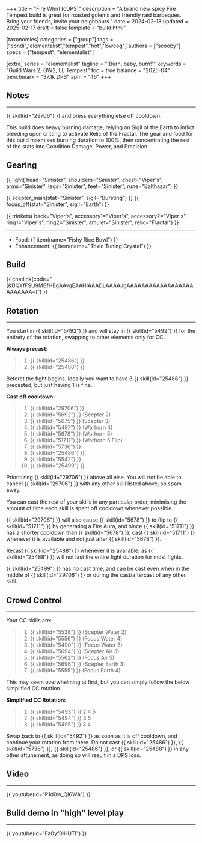 +++
title = "Fire Whirl [cDPS]"
description = "A brand new spicy Fire Tempest build is great for roasted golems and friendly raid barbeques. Bring your friends, invite your neighbours."
date = 2024-02-18
updated = 2025-02-17
draft = false
template = "build.html"

[taxonomies]
categories = ["group"]
tags = ["condi","elementalist","tempest","hot","lowcog"]
authors = ["scooby"]
specs = ["tempest", "elementalist"]

[extra]
series = "elementalist"
tagline =  "'Burn, baby, burn!'"
keywords = "Guild Wars 2, GW2, LI, Tempest"
toc = true
balance = "2025-04"
benchmark = "37.1k DPS"
apm = "46"
+++

## Notes

---

{{ skill(id="29706") }} and press everything else off cooldown.

This build does heavy burning damage, relying on Sigil of the Earth to inflict bleeding upon critting to activate Relic of the Fractal. The gear and food for this build maxmises burning duration to 100%, then concentrating the rest of the stats into Condition Damage, Power, and Precision.

## Gearing

{{ light(
	head="Sinister",
	shoulders="Sinister",
	chest="Viper's",
	arms="Sinister",
	legs="Sinister",
	feet="Sinister",
	rune="Balthazar") }}

{{ scepter_main(stat="Sinister", sigil="Bursting") }}
{{ focus_off(stat="Sinister", sigil="Earth") }}

{{ trinkets(
	back="Viper's",
	accessory1="Viper's",
	accessory2="Viper's",
	ring1="Viper's",
	ring2="Sinister",
	amulet="Sinister",
	relic="Fractal") }}

---

- Food: {{ item(name="Fishy Rice Bowl") }}
- Enhancement: {{ item(name="Toxic Tuning Crystal") }}

## Build

{{ chatlink(code="[&DQYfFSU9MBfHEgAAvgEAAHIAAADLAAAAJgAAAAAAAAAAAAAAAAAAAAAAAAA=]") }}

## Rotation

---

You start in {{ skill(id="5492") }} and will stay in {{ skill(id="5492") }} for the entirety of the rotation, swapping to other elements only for CC.

**Always precast:**
> 1. {{ skill(id="25486") }}
> 2. {{ skill(id="25488") }}

Beforet the fight begins. Ideally you want to have 3 {{ skill(id="25486") }} precasted, but just having 1 is fine.

**Cast off cooldown:**
> 1. {{ skill(id="29706") }}
> 2. {{ skill(id="5692") }} (Scepter 2)
> 3. {{ skill(id="5675") }} (Scepter 3)
> 4. {{ skill(id="5497") }} (Warhorn 4)
> 5. {{ skill(id="5678") }} (Warhorn 5)
> 6. {{ skill(id="51711") }} (Warhorn 5 Flip)
> 7. {{ skill(id="5736") }}
> 8. {{ skill(id="25486") }}
> 9. {{ skill(id="5542") }}
> 10. {{ skill(id="25499") }}

Prioritizing {{ skill(id="29706") }} above all else. You will not be able to cancel {{ skill(id="29706") }} with any other skill listed above, so spam away.

You can cast the rest of your skills in any particular order, minimising the amount of time each skill is spent off cooldown whenever possible.

{{ skill(id="29706") }} will also cause {{ skill(id="5678") }} to flip to {{ skill(id="51711") }} by generating a Fire Aura, and since {{ skill(id="51711") }} has a shorter cooldown than {{ skill(id="5678") }}, cast {{ skill(id="51711") }} whenever it is available and not just after {{ skill(id="5678") }}.

Recast {{ skill(id="25488") }} whenever it is available, as {{ skill(id="25488") }} will not last the entire fight duration for most fights.

{{ skill(id="25499") }} has no cast time, and can be cast even when in the middle of {{ skill(id="29706") }} or during the cast/aftercast of any other skill.

## Crowd Control

---

Your CC skills are:
> 1. {{ skill(id="5538") }} (Scepter Water 2)
> 2. {{ skill(id="5556") }} (Focus Water 4)
> 3. {{ skill(id="5490") }} (Focus Water 5)
> 4. {{ skill(id="5694") }} (Scepter Air 3)
> 5. {{ skill(id="5562") }} (Focus Air 5)
> 6. {{ skill(id="5696") }} (Scepter Earth 3)
> 7. {{ skill(id="5555") }} (Focus Earth 4)

This may seem overwhelming at first, but you can simply follow the below simplified CC rotation.

**Simplified CC Rotation:**
> 1. {{ skill(id="5493") }} 2 4 5
> 2. {{ skill(id="5494") }} 3 5
> 3. {{ skill(id="5495") }} 3 4

Swap back to {{ skill(id="5492") }} as soon as it is off cooldown, and continue your rotation from there. Do not cast {{ skill(id="25486") }}, {{ skill(id="5736") }}, {{ skill(id="25486") }}, or {{ skill(id="25488") }} in any other attunement, as doing so will result in a DPS loss.

## Video

---

{{ youtube(id="P1d0w_QI6WA") }}

## Build demo in "high" level play

---

{{ youtube(id="Fa0yf0lHUTI") }}
